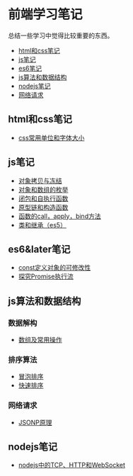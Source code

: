 # 前端学习笔记
总结一些学习中觉得比较重要的东西。
* <a href="#htmlcss">html和css笔记</a>
* <a href="#js">js笔记</a>
* <a href="#es6">es6笔记</a>
* <a href="#algorithm">js算法和数据结构</a>
* <a href="#nodejs">nodejs笔记</a>
* <a href="#netreq">网络请求</a>

<span name="htmlcss"></span>
## html和css笔记
* [css常用单位和字体大小](html&css/unit.md)

<span name="js"></span>
## js笔记 
* [对象拷贝与冻结](js/objectCopyFreeze.md)
* [对象和数组的枚举](js/enumable.md)
* [闭包和自执行函数](js/closure.md)
* [原型链和构造函数](js/prototype.md)
* [函数的call，apply，bind方法](/js/call&apply&bind.md)
* [类和继承（es5）](js/inherit.md)

<span name="es6"></span>
## es6&later笔记 
* [const定义对象的可修改性](es6/const.md)
* [探究Promise执行流](es6/promise.md)

<span name="algorithm"></span>
## js算法和数据结构
### 数据解构
* [数组及常用操作](datastruct/array.md)
### 排序算法
* [冒泡排序](algorithm/sort/BubbleSort.md)
* [快速排序](algorithm/sort/quickSort.md)

<span name="netreq"></span>
### 网络请求
* [JSONP原理](net/jsonp.md)

<span name="nodejs"></span>
## nodejs笔记
* [nodejs中的TCP、HTTP和WebSocket](node/tcp&http&ws.md)

